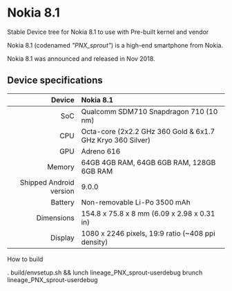 # Nokia 8.1
Stable Device tree for Nokia 8.1 to use with Pre-built kernel and vendor
 
  Nokia 8.1 (codenamed _"PNX_sprout"_) is a high-end smartphone from Nokia.

Nokia 8.1 was announced and released in Nov 2018.

## Device specifications

| Device       |   Nokia 8.1                                |
| -----------: | :---------------------------------------------- |
| SoC          | Qualcomm SDM710 Snapdragon 710 (10 nm)               |
| CPU          | Octa-core (2x2.2 GHz 360 Gold & 6x1.7 GHz Kryo 360 Silver)             |
| GPU          | Adreno 616                                     |
| Memory       | 64GB 4GB RAM, 64GB 6GB RAM, 128GB 6GB RAM                                             |
| Shipped Android version | 9.0.0                               |
| Battery      | Non-removable Li-Po 3500 mAh                    |
| Dimensions   | 154.8 x 75.8 x 8 mm (6.09 x 2.98 x 0.31 in)                         |
| Display      | 1080 x 2246 pixels, 19:9 ratio (~408 ppi density)                   |


How to build

. build/envsetup.sh && lunch lineage_PNX_sprout-userdebug
brunch lineage_PNX_sprout-userdebug

